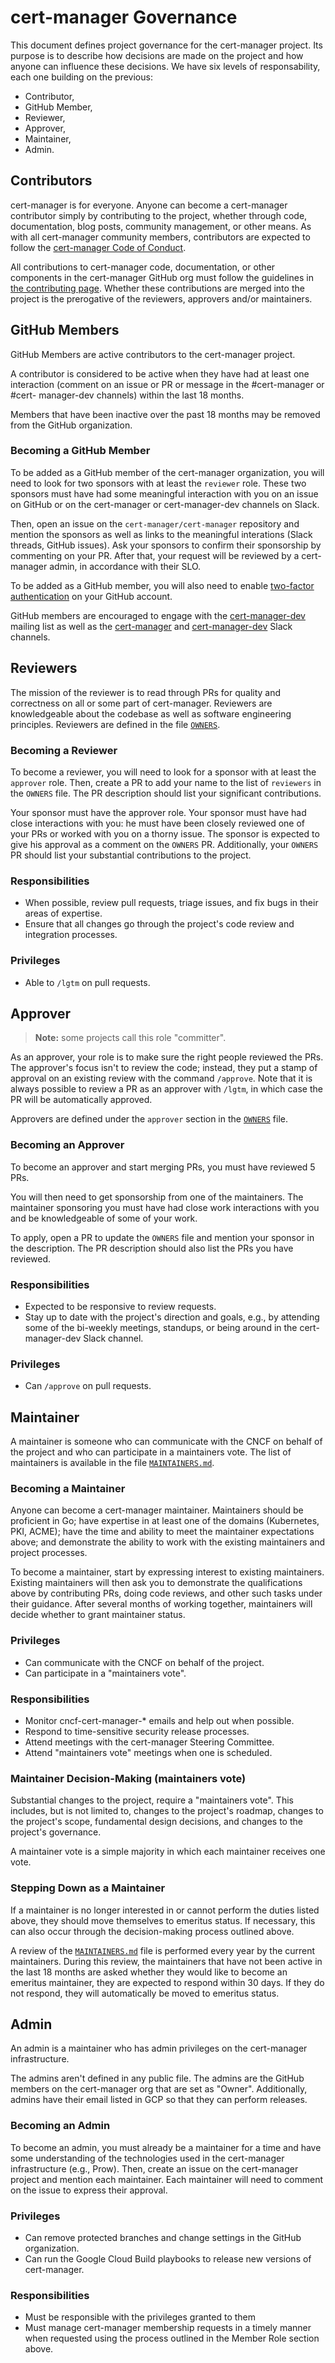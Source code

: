 
# cert-manager Governance

This document defines project governance for the cert-manager project. Its
purpose is to describe how decisions are made on the project and how anyone can
influence these decisions. We have six levels of responsability, each one
building on the previous:

- Contributor,
- GitHub Member,
- Reviewer,
- Approver,
- Maintainer,
- Admin.

## Contributors

cert-manager is for everyone. Anyone can become a cert-manager contributor
simply by contributing to the project, whether through code, documentation, blog
posts, community management, or other means. As with all cert-manager community
members, contributors are expected to follow the [cert-manager Code of
Conduct][coc].

All contributions to cert-manager code, documentation, or other components in
the cert-manager GitHub org must follow the guidelines in [the contributing
page][contrib]. Whether these contributions are merged into the project is the
prerogative of the reviewers, approvers and/or maintainers.

## GitHub Members

GitHub Members are active contributors to the cert-manager project.

A contributor is considered to be active when they have had at least one
interaction (comment on an issue or PR or message in the #cert-manager or #cert-
manager-dev channels) within the last 18 months.

Members that have been inactive over the past 18 months may be removed from the
GitHub organization.

### Becoming a GitHub Member

To be added as a GitHub member of the cert-manager organization, you will need
to look for two sponsors with at least the `reviewer` role. These two sponsors
must have had some meaningful interaction with you on an issue on GitHub or on
the cert-manager or cert-manager-dev channels on Slack.

Then, open an issue on the `cert-manager/cert-manager` repository and mention
the sponsors as well as links to the meaningful interations (Slack threads,
GitHub issues). Ask your sponsors to confirm their sponsorship by commenting on
your PR. After that, your request will be reviewed by a cert-manager admin, in
accordance with their SLO.

To be added as a GitHub member, you will also need to enable [two-factor authentication][] on your GitHub account.

GitHub members are encouraged to engage with the [cert-manager-dev][] mailing list as well as the [cert-manager](https://kubernetes.slack.com/messages/cert-manager) and [cert-manager-dev](https://kubernetes.slack.com/messages/cert-manager-dev) Slack channels.

[two-factor authentication]: https://help.github.com/articles/about-two-factor-authentication
[cert-manager-dev]: https://groups.google.com/forum/#!forum/cert-manager-dev

## Reviewers

The mission of the reviewer is to read through PRs for quality and correctness
on all or some part of cert-manager. Reviewers are knowledgeable about the
codebase as well as software engineering principles. Reviewers are defined in
the file [`OWNERS`](./OWNERS).

### Becoming a Reviewer

To become a reviewer, you will need to look for a sponsor with at least the
`approver` role. Then, create a PR to add your name to the list of `reviewers`
in the `OWNERS` file. The PR description should list your significant
contributions.

Your sponsor must have the approver role. Your sponsor must have had close
interactions with you: he must have been closely reviewed one of your PRs or
worked with you on a thorny issue. The sponsor is expected to give his approval
as a comment on the `OWNERS` PR. Additionally, your `OWNERS` PR should list your
substantial contributions to the project.

### Responsibilities

- When possible, review pull requests, triage issues, and fix bugs in their
  areas of expertise.
- Ensure that all changes go through the project's code review and integration
  processes.

### Privileges

- Able to `/lgtm` on pull requests.

## Approver

> **Note:** some projects call this role "committer".

As an approver, your role is to make sure the right people reviewed the PRs. The
approver's focus isn't to review the code; instead, they put a stamp of approval
on an existing review with the command `/approve`. Note that it is always
possible to review a PR as an approver with `/lgtm`, in which case the PR will
be automatically approved.

Approvers are defined under the `approver` section in the
[`OWNERS`](./OWNERS) file.

### Becoming an Approver

To become an approver and start merging PRs, you must have reviewed 5 PRs.

You will then need to get sponsorship from one of the maintainers. The
maintainer sponsoring you must have had close work interactions with you and be
knowledgeable of some of your work. 

To apply, open a PR to update the `OWNERS` file and mention your sponsor in the
description. The PR description should also list the PRs you have reviewed.

### Responsibilities

- Expected to be responsive to review requests.
- Stay up to date with the project's direction and goals,
  e.g., by attending some of the bi-weekly meetings, standups,
  or being around in the cert-manager-dev Slack channel.

### Privileges

- Can `/approve` on pull requests.

## Maintainer

A maintainer is someone who can communicate with the CNCF on behalf of the
project and who can participate in a maintainers vote. The list of maintainers
is available in the file [`MAINTAINERS.md`](./MAINTAINERS.md).

### Becoming a Maintainer

Anyone can become a cert-manager maintainer. Maintainers should be proficient in
Go; have expertise in at least one of the domains (Kubernetes, PKI, ACME); have
the time and ability to meet the maintainer expectations above; and demonstrate
the ability to work with the existing maintainers and project processes.

To become a maintainer, start by expressing interest to existing maintainers.
Existing maintainers will then ask you to demonstrate the qualifications above
by contributing PRs, doing code reviews, and other such tasks under their
guidance. After several months of working together, maintainers will decide
whether to grant maintainer status.

### Privileges

- Can communicate with the CNCF on behalf of the project.
- Can participate in a "maintainers vote".

### Responsibilities

- Monitor cncf-cert-manager-\* emails and help out when possible.
- Respond to time-sensitive security release processes.
- Attend meetings with the cert-manager Steering Committee.
- Attend "maintainers vote" meetings when one is scheduled.

### Maintainer Decision-Making (maintainers vote)

Substantial changes to the project, require a "maintainers vote". This includes,
but is not limited to, changes to the project's roadmap, changes to the project's
scope, fundamental design decisions, and changes to the project's governance. 

A maintainer vote is a simple majority in which each maintainer receives one vote.

### Stepping Down as a Maintainer

If a maintainer is no longer interested in or cannot perform the duties listed
above, they should move themselves to emeritus status. If necessary, this can
also occur through the decision-making process outlined above.

A review of the [`MAINTAINERS.md`](./MAINTAINERS.md) file is performed every
year by the current maintainers. During this review, the maintainers that have
not been active in the last 18 months are asked whether they would like to
become an emeritus maintainer, they are expected to respond within 30 days. If
they do not respond, they will automatically be moved to emeritus status.

[coc]: https://github.com/cert-manager/cert-manager/blob/master/CODE_OF_CONDUCT.md
[contrib]: https://cert-manager.io/docs/contributing/

## Admin

An admin is a maintainer who has admin privileges on the cert-manager
infrastructure. 

The admins aren't defined in any public file. The admins are the GitHub members
on the cert-manager org that are set as "Owner". Additionally, admins have their
email listed in GCP so that they can perform releases.

### Becoming an Admin

To become an admin, you must already be a maintainer for a time and have some
understanding of the technologies used in the cert-manager infrastructure (e.g.,
Prow). Then, create an issue on the cert-manager project and mention each
maintainer. Each maintainer will need to comment on the issue to express their
approval.

### Privileges

- Can remove protected branches and change settings in the GitHub organization.
- Can run the Google Cloud Build playbooks to release new versions of cert-manager.

### Responsibilities

- Must be responsible with the privileges granted to them
- Must manage cert-manager membership requests in a timely manner when requested using the process outlined in the Member Role section above.
